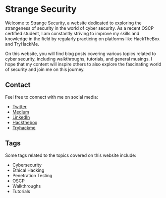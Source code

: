 # Strange Security

Welcome to Strange Security, a website dedicated to exploring the strangeness of security in the world of cyber security. As a recent OSCP certified student, I am constantly striving to improve my skills and knowledge in the field by regularly practicing on platforms like HackTheBox and TryHackMe.

On this website, you will find blog posts covering various topics related to cyber security, including walkthroughs, tutorials, and general musings. I hope that my content will inspire others to also explore the fascinating world of security and join me on this journey.

## Contact

Feel free to connect with me on social media:

- [Twitter](https://twitter.com/Strange_017)
- [Medium](https://medium.com/@aryandhiman767)
- [LinkedIn](https://www.linkedin.com/in/saatvik-dhiman-10923420a)
- [Hackthebox](https://app.hackthebox.com/profile/951050)
- [Tryhackme](https://tryhackme.com/p/Strange000)

## Tags

Some tags related to the topics covered on this website include:

- Cybersecurity
- Ethical Hacking
- Penetration Testing
- OSCP
- Walkthroughs
- Tutorials

